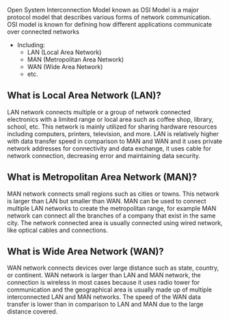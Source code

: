 Open System Interconnection Model known as OSI Model is a major protocol model that describes various forms of network communication.
OSI model is known for defining how different applications communicate over connected networks
* Including: 
  * LAN (Local Area Network) 
  * MAN (Metropolitan Area Network)
  * WAN (Wide Area Network)
  * etc.


## What is Local Area Network (LAN)?
LAN network connects multiple or a group of network connected electronics with a limited range or local area such as coffee shop, library, school, etc.
This network is mainly utilized for sharing hardware resources including computers, printers, television, and more. LAN is relatively higher with data transfer speed in comparison to MAN and WAN and it uses private network addresses for connectivity and data exchange, it uses cable for network connection, decreasing error and maintaining data security.


## What is Metropolitan Area Network (MAN)?
MAN network connects small regions such as cities or towns. This network is larger than LAN but smaller than WAN. 
MAN can be used to connect multiple LAN networks to create the metropolitan range, for example MAN network can connect all the branches of a company that exist in the same city. 
The network connected area is usually connected using wired network, like optical cables and connections.


## What is Wide Area Network (WAN)?
WAN network connects devices over large distance such as state, country, or continent. WAN network is larger than LAN and MAN network, the connection is wireless in most cases because it uses radio tower for communication and the geographical area is usually made up of multiple interconnected LAN and MAN networks. 
The speed of the WAN data transfer is lower than in comparison to LAN and MAN due to the large distance covered.
